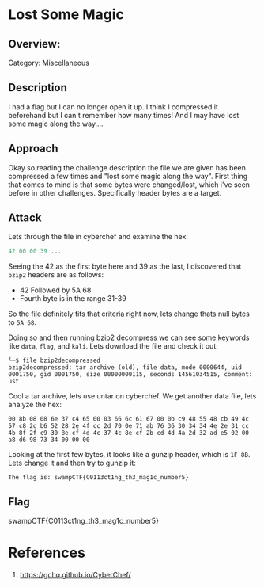 # Lost Some Magic

## Overview:

Category: Miscellaneous

## Description

I had a flag but I can no longer open it up. I think I compressed it beforehand but I can't remember how many times! And I may have lost some magic along the way....

## Approach

Okay so reading the challenge description the file we are given has been compressed a few times and "lost some magic along the way". First thing that comes to mind is that some bytes were changed/lost, which i've seen before in other challenges. Specifically header bytes are a target.


## Attack

Lets through the file in cyberchef and examine the hex:

```c
42 00 00 39 ...
```

Seeing the 42 as the first byte here and 39 as the last, I discovered that `bzip2` headers are as follows:
- 42 Followed by 5A 68
- Fourth byte is in the range 31-39

So the file definitely fits that criteria right now, lets change thats null bytes to `5A 68`.

Doing so and then running bzip2 decompress we can see some keywords like `data`, `flag`, and `kali`. Lets download the file and check it out:
```
└─$ file bzip2decompressed 
bzip2decompressed: tar archive (old), file data, mode 0000644, uid 0001750, gid 0001750, size 00000000115, seconds 14561034515, comment: ust
```

Cool a tar archive, lets use untar on cyberchef. We get another data file, lets analyze the hex:
```
00 8b 08 08 6e 37 c4 65 00 03 66 6c 61 67 00 0b c9 48 55 48 cb 49 4c 57 c8 2c b6 52 28 2e 4f cc 2d 70 0e 71 ab 76 36 30 34 34 4e 2e 31 cc 4b 8f 2f c9 30 8e cf 4d 4c 37 4c 8e cf 2b cd 4d 4a 2d 32 ad e5 02 00 a8 d6 98 73 34 00 00 00
```

Looking at the first few bytes, it looks like a gunzip header, which is `1F 8B`. Lets change it and then try to gunzip it:
```
The flag is: swampCTF{C0113ct1ng_th3_mag1c_number5}
```


## Flag

swampCTF{C0113ct1ng_th3_mag1c_number5}

# References
1. https://gchq.github.io/CyberChef/
